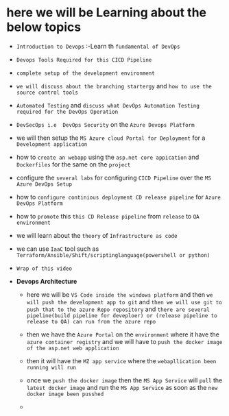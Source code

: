 # here we will be Learning about the below topics

- `Introduction to Devops` :-Learn th `fundamental of DevOps`

- `Devops Tools Required for this CICD Pipeline`

- `complete setup of the development environment`  

- `we will discuss about the branching startergy` and `how to use the source control tools`

- `Automated Testing` and `discuss what DevOps Automation Testing required for the DevOps Operation`

- `DevSecOps i.e  DevOps Security`  on the `Azure Devops Platform`  

- we will then setup the `MS Azure cloud Portal for Deployment` for a `Development application`

- how to `create an webapp` using the `asp.net core appication` and `Dockerfiles` for the same on the `project`

- configure the `several labs` for configuring `CICD Pipeline` over the `MS Azure DevOps Setup`

- how to `configure continious deployment CD release pipeline` for `Azure DevOps Platform`

- how to `promote` this `this CD Release pipeline` from `release` to `QA environment`

- we will learn about the `theory` of `Infrastructure as code`

- we can use `IaaC` tool such as `Terraform/Ansible/Shift/scriptinglanguage(powershell or python)`

- `Wrap of this video` 

- **Devops Architecture**

    - here we will be `VS Code inside the windows platform` and then `we will push the development app to git` and `then we will use git to push that to the azure Repo repository` and `there are several pipeline(build pipeline for deveploer) or (release pipeline to release to QA) can run from the azure repo` 
    
    - then we have the `Azure Portal` on the `environment` where it have the `azure container registry` and we will have to `push the docker image of the asp.net web application`
    
    - then it will have the `MZ app service` where the `webapllication been running will run` 
    
    - once we `push the docker image` then the `MS App Service` will `pull` the `latest docker image` and run the `MS App Service` as soon as the `new docker image been pusshed`
    
    - 